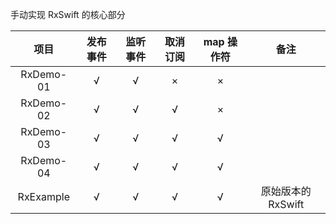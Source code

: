 手动实现 RxSwift 的核心部分

|项目|发布事件|监听事件|取消订阅|map 操作符|备注|
|:---:|:---:|:---:|:---:|:---:|:---:|
|RxDemo-01|√|√|×|×||
|RxDemo-02|√|√|√|×||
|RxDemo-03|√|√|√|√||
|RxDemo-04|√|√|√|√||
|RxExample|√|√|√|√|原始版本的 RxSwift |
